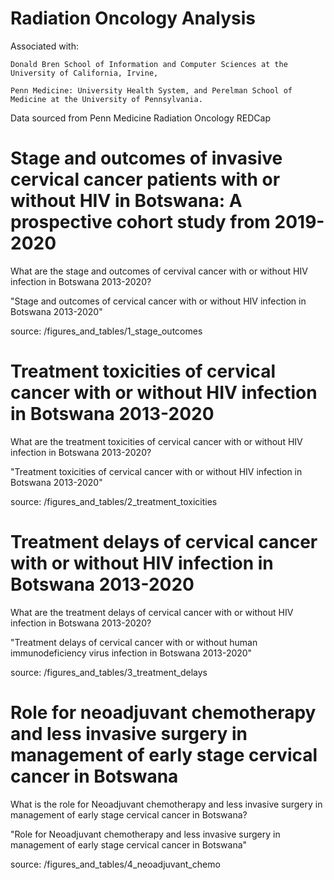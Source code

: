 # Radiation Oncology Analysis 
Associated with:

	Donald Bren School of Information and Computer Sciences at the University of California, Irvine, 
	
	Penn Medicine: University Health System, and Perelman School of Medicine at the University of Pennsylvania.

Data sourced from Penn Medicine Radiation Oncology REDCap


# Stage and outcomes of invasive cervical cancer patients with or without HIV in Botswana: A prospective cohort study from 2019-2020
What are the stage and outcomes of cervival cancer with or without HIV infection in Botswana 2013-2020? 

"Stage and outcomes of cervical cancer with or without HIV infection in Botswana 2013-2020"

source: /figures_and_tables/1_stage_outcomes

# Treatment toxicities of cervical cancer with or without HIV infection in Botswana 2013-2020
What are the treatment toxicities of cervical cancer with or without HIV infection in Botswana 2013-2020?

"Treatment toxicities of cervical cancer with or without HIV infection in Botswana 2013-2020"

source: /figures_and_tables/2_treatment_toxicities

# Treatment delays of cervical cancer with or without HIV infection in Botswana 2013-2020
What are the treatment delays of cervical cancer with or without HIV infection in Botswana 2013-2020?

"Treatment delays of cervical cancer with or without human immunodeficiency virus infection in Botswana 2013-2020"

source: /figures_and_tables/3_treatment_delays

# Role for neoadjuvant chemotherapy and less invasive surgery in management of early stage cervical cancer in Botswana
What is the role for Neoadjuvant chemotherapy and less invasive surgery in management of early stage cervical cancer in Botswana?

"Role for Neoadjuvant chemotherapy and less invasive surgery in management of early stage cervical cancer in Botswana"

source: /figures_and_tables/4_neoadjuvant_chemo